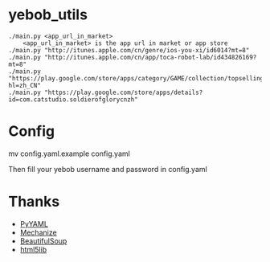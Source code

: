 yebob_utils
===========

	./main.py <app_url_in_market>
		<app_url_in_market> is the app url in market or app store
	./main.py "http://itunes.apple.com/cn/genre/ios-you-xi/id6014?mt=8"
	./main.py "http://itunes.apple.com/cn/app/toca-robot-lab/id434826169?mt=8"
	./main.py "https://play.google.com/store/apps/category/GAME/collection/topselling_free?hl=zh_CN"
	./main.py "https://play.google.com/store/apps/details?id=com.catstudio.soldierofglorycnzh"

Config
====

  mv config.yaml.example config.yaml

Then fill your yebob username and password in config.yaml

Thanks
====

+ [PyYAML](http://pyyaml.org/wiki/PyYAMLDocumentation)
+ [Mechanize](http://wwwsearch.sourceforge.net/mechanize/)
+ [BeautifulSoup](http://www.crummy.com/software/BeautifulSoup/bs4/doc/)
+ [html5lib](https://code.google.com/p/html5lib/wiki/UserDocumentation)